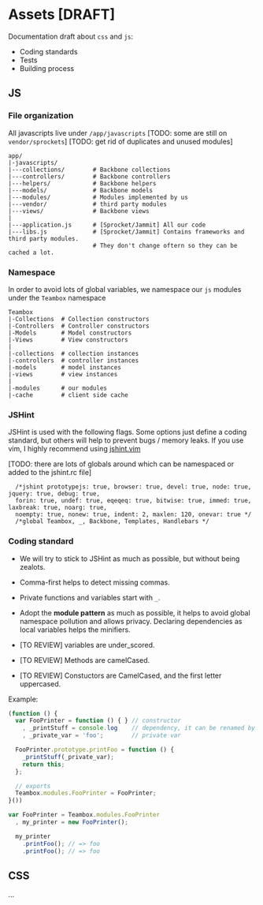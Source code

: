 # Assets [DRAFT]

Documentation draft about `css` and `js`:

  * Coding standards
  * Tests
  * Building process

## JS

### File organization

All javascripts live under `/app/javascripts`
[TODO: some are still on `vendor/sprockets`]
[TODO: get rid of duplicates and unused modules]

    app/
    |-javascripts/
    |---collections/        # Backbone collections
    |---controllers/        # Backbone controllers
    |---helpers/            # Backbone helpers
    |---models/             # Backbone models
    |---modules/            # Modules implemented by us
    |---vendor/             # third party modules
    |---views/              # Backbone views
    |
    |---application.js      # [Sprocket/Jammit] All our code
    |---libs.js             # [Sprocket/Jammit] Contains frameworks and third party modules.
                            # They don't change oftern so they can be cached a lot.

### Namespace

In order to avoid lots of global variables, we namespace our `js` modules under the `Teambox` namespace

    Teambox
    |-Collections  # Collection constructors
    |-Controllers  # Controller constructors
    |-Models       # Model constructors
    |-Views        # View constructors
    |
    |-collections  # collection instances
    |-controllers  # controller instances
    |-models       # model instances
    |-views        # view instances
    |
    |-modules      # our modules
    |-cache        # client side cache

### JSHint

JSHint is used with the following flags.
Some options just define a coding standard, but others will help to prevent bugs / memory leaks.
If you use vim, I highly recommend using [jshint.vim](https://github.com/wookiehangover/jshint.vim)

[TODO: there are lots of globals around which can be namespaced or added to the jshint.rc file]

      /*jshint prototypejs: true, browser: true, devel: true, node: true, jquery: true, debug: true,
      forin: true, undef: true, eqeqeq: true, bitwise: true, immed: true, laxbreak: true, noarg: true,
      noempty: true, nonew: true, indent: 2, maxlen: 120, onevar: true */
      /*global Teambox, _, Backbone, Templates, Handlebars */

### Coding standard

  * We will try to stick to JSHint as much as possible, but without being zealots.
  * Comma-first helps to detect missing commas.
  * Private functions and variables start with `_`.
  * Adopt the **module pattern** as much as possible, it helps to avoid global namespace pollution and allows privacy.
    Declaring dependencies as local variables helps the minifiers.

  * [TO REVIEW] variables are under_scored.
  * [TO REVIEW] Methods are camelCased.
  * [TO REVIEW] Constuctors are CamelCased, and the first letter uppercased.

Example:

``` javascript
(function () {
  var FooPrinter = function () { } // constructor
    , _printStuff = console.log    // dependency, it can be renamed by a minfier
    , _private_var = 'foo';        // private var

  FooPrinter.prototype.printFoo = function () {
    _printStuff(_private_var);
    return this;
  };

  // exports
  Teambox.modules.FooPrinter = FooPrinter;
}())

var FooPrinter = Teambox.modules.FooPrinter
  , my_printer = new FooPrinter();

  my_printer
    .printFoo(); // => foo
    .printFoo(); // => foo
```

## CSS

...
